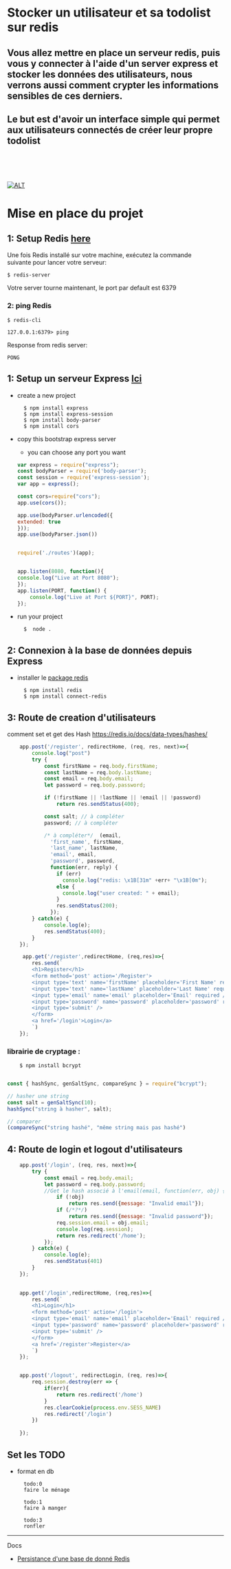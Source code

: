 # Stocker un utilisateur et sa todolist sur redis

## Vous allez mettre en place un serveur redis, puis vous y connecter à l'aide d'un server express et stocker les données des utilisateurs, nous verrons aussi comment crypter les informations sensibles de ces derniers.

## Le but est d'avoir un interface simple qui permet aux utilisateurs connectés de créer leur propre todolist


<br>
<br>
<br>

[![ALT](https://i.ytimg.com/vi/G1rOthIU-uo/maxresdefault.jpg)](https://www.youtube.com/watch?v=G1rOthIU-uo&ab_channel=Fireship)

# Mise en place du projet


## 1: Setup Redis <a href='https://redis.io/docs/getting-started/installation/'> here</a>

Une fois Redis installé sur votre machine, exécutez la commande suivante pour lancer votre serveur:

    $ redis-server


Votre server tourne maintenant, le port par default est 6379

### 2: ping Redis 


    $ redis-cli

    127.0.0.1:6379> ping

Response from redis server:
    
    PONG


## 1: Setup un serveur Express <a href='https://redis.io/docs/getting-started/installation/'> Ici</a>


- create a new project
        
        $ npm install express
        $ npm install express-session
        $ npm install body-parser
        $ npm install cors


- copy this bootstrap express server
    - you can choose any port you want
    ```js
    var express = require("express");
    const bodyParser = require('body-parser');
    const session = require('express-session');
    var app = express();

    const cors=require("cors");
    app.use(cors());

    app.use(bodyParser.urlencoded({
    extended: true
    }));
    app.use(bodyParser.json())


    require('./routes')(app);


    app.listen(8080, function(){
    console.log("Live at Port 8080");
    });
    app.listen(PORT, function() {
        console.log("Live at Port ${PORT}", PORT);
    });
    ```


- run your project
    
        $  node .



## 2: Connexion à la base de données depuis Express
- installer le <a href="https://www.npmjs.com/package/redis?activeTab=readme"> package redis</a>
    
        $ npm install redis
        $ npm install connect-redis
## 3: Route de creation d'utilisateurs
comment set et get des Hash https://redis.io/docs/data-types/hashes/
```js
    app.post('/register', redirectHome, (req, res, next)=>{
        console.log("post")
        try {
            const firstName = req.body.firstName;
            const lastName = req.body.lastName;
            const email = req.body.email;
            let password = req.body.password;

            if (!firstName || !lastName || !email || !password)
                return res.sendStatus(400);

            const salt; // à compléter
            password; // à compléter

            /* à compléter*/  (email,
              'first_name', firstName,
              'last_name', lastName,
              'email', email,
              'password', password,
              function(err, reply) {
                if (err)
                  console.log("redis: \x1B[31m" +err+ "\x1B[0m");
                else {
                  console.log("user created: " + email);
                }
                res.sendStatus(200);
              });
        } catch(e) {
            console.log(e);
            res.sendStatus(400);
        }
    });

     app.get('/register',redirectHome, (req,res)=>{
        res.send(`
        <h1>Register</h1>
        <form method='post' action='/Register'>
        <input type='text' name='firstName' placeholder='First Name' required />
        <input type='text' name='lastName' placeholder='Last Name' required />
        <input type='email' name='email' placeholder='Email' required />
        <input type='password' name='password' placeholder='password' required/>
        <input type='submit' />
        </form>
        <a href='/login'>Login</a>
        `)
    });
```
### librairie de cryptage :

        $ npm install bcrypt
        

```js

const { hashSync, genSaltSync, compareSync } = require("bcrypt");

// hasher une string 
const salt = genSaltSync(10);
hashSync("string à hasher", salt);

// comparer 
(compareSync("string hashé", "même string mais pas hashé")

```
## 4: Route de login et logout d'utilisateurs 
```js
    app.post('/login', (req, res, next)=>{
        try {
            const email = req.body.email;
            let password = req.body.password;
            //Get le hash associé à l'email(email, function(err, obj) {
                if (!obj)
                    return res.send({message: "Invalid email"});
                if (/*?*/)
                    return res.send({message: "Invalid password"});
                req.session.email = obj.email;
                console.log(req.session);
                return res.redirect('/home');
            });
        } catch(e) {
            console.log(e);
            res.sendStatus(401)
        }
    });   
      

    app.get('/login',redirectHome, (req,res)=>{
        res.send(`
        <h1>Login</h1>
        <form method='post' action='/login'>
        <input type='email' name='email' placeholder='Email' required />
        <input type='password' name='password' placeholder='password' required/>
        <input type='submit' />
        </form>
        <a href='/register'>Register</a>
        `)
    });


    app.post('/logout', redirectLogin, (req, res)=>{
        req.session.destroy(err => {
            if(err){
                return res.redirect('/home')
            }
            res.clearCookie(process.env.SESS_NAME)
            res.redirect('/login')
        })
      
    });
```

## Set les TODO


- format en db   

        todo:0
        faire le ménage 
        
        todo:1
        faire à manger
        
        todo:3
        ronfler

*** 
Docs

- [Persistance d'une base de donné Redis](https://redis.io/docs/management/persistence/)
